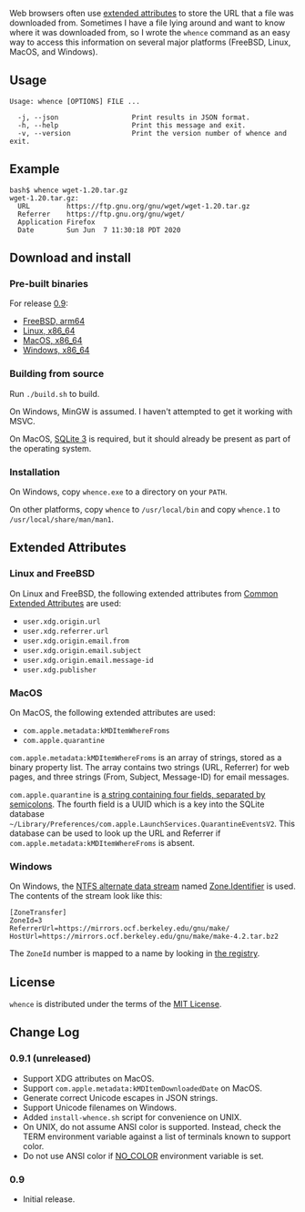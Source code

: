 Web browsers often use [extended attributes][1] to store the URL that
a file was downloaded from.  Sometimes I have a file lying around and
want to know where it was downloaded from, so I wrote the `whence`
command as an easy way to access this information on several major
platforms (FreeBSD, Linux, MacOS, and Windows).

## Usage

```
Usage: whence [OPTIONS] FILE ...

  -j, --json                  Print results in JSON format.
  -h, --help                  Print this message and exit.
  -v, --version               Print the version number of whence and exit.
```

## Example

```
bash$ whence wget-1.20.tar.gz
wget-1.20.tar.gz:
  URL         https://ftp.gnu.org/gnu/wget/wget-1.20.tar.gz
  Referrer    https://ftp.gnu.org/gnu/wget/
  Application Firefox
  Date        Sun Jun  7 11:30:18 PDT 2020
```

## Download and install

### Pre-built binaries

For release [0.9](https://github.com/ppelleti/whence/releases/tag/0.9):

* [FreeBSD, arm64](https://github.com/ppelleti/whence/releases/download/0.9/whence-0.9-freebsd-arm64.tar.bz2)
* [Linux, x86\_64](https://github.com/ppelleti/whence/releases/download/0.9/whence-0.9-linux-x86_64.tar.bz2)
* [MacOS, x86\_64](https://github.com/ppelleti/whence/releases/download/0.9/whence-0.9-macos-x86_64.tar.bz2)
* [Windows, x86\_64](https://github.com/ppelleti/whence/releases/download/0.9/whence-0.9-windows-x86_64.zip)

### Building from source

Run `./build.sh` to build.

On Windows, MinGW is assumed.  I haven't attempted to get it working
with MSVC.

On MacOS, [SQLite 3][8] is required, but it should already be present
as part of the operating system.

### Installation

On Windows, copy `whence.exe` to a directory on your `PATH`.

On other platforms, copy `whence` to `/usr/local/bin` and
copy `whence.1` to `/usr/local/share/man/man1`.

## Extended Attributes

### Linux and FreeBSD

On Linux and FreeBSD, the following extended attributes from
[Common Extended Attributes][2] are used:

* `user.xdg.origin.url`
* `user.xdg.referrer.url`
* `user.xdg.origin.email.from`
* `user.xdg.origin.email.subject`
* `user.xdg.origin.email.message-id`
* `user.xdg.publisher`

### MacOS

On MacOS, the following extended attributes are used:

* `com.apple.metadata:kMDItemWhereFroms`
* `com.apple.quarantine`

`com.apple.metadata:kMDItemWhereFroms` is an array of strings, stored
as a binary property list.  The array contains two strings (URL,
Referrer) for web pages, and three strings (From, Subject, Message-ID)
for email messages.

`com.apple.quarantine` is
[a string containing four fields, separated by semicolons][3].  The
fourth field is a UUID which is a key into the SQLite database
`~/Library/Preferences/com.apple.LaunchServices.QuarantineEventsV2`.
This database can be used to look up the URL and Referrer if
`com.apple.metadata:kMDItemWhereFroms` is absent.

### Windows

On Windows, the [NTFS alternate data stream][4] named
[Zone.Identifier][5] is used.  The contents of the stream look like
this:

```
[ZoneTransfer]
ZoneId=3
ReferrerUrl=https://mirrors.ocf.berkeley.edu/gnu/make/
HostUrl=https://mirrors.ocf.berkeley.edu/gnu/make/make-4.2.tar.bz2
```

The `ZoneId` number is mapped to a name by looking in
[the registry][6].

## License

`whence` is distributed under the terms of the [MIT License][7].

## Change Log

### 0.9.1 (unreleased)

* Support XDG attributes on MacOS.
* Support `com.apple.metadata:kMDItemDownloadedDate` on MacOS.
* Generate correct Unicode escapes in JSON strings.
* Support Unicode filenames on Windows.
* Added `install-whence.sh` script for convenience on UNIX.
* On UNIX, do not assume ANSI color is supported.  Instead, check the
  TERM environment variable against a list of terminals known to
  support color.
* Do not use ANSI color if [NO_COLOR][9] environment variable is set.

### 0.9

* Initial release.

[1]: https://en.wikipedia.org/wiki/Extended_file_attributes
[2]: https://www.freedesktop.org/wiki/CommonExtendedAttributes/
[3]: https://eclecticlight.co/2017/12/11/xattr-com-apple-quarantine-the-quarantine-flag/
[4]: http://www.flexhex.com/docs/articles/alternate-streams.phtml
[5]: https://docs.microsoft.com/en-us/openspecs/windows_protocols/ms-fscc/6e3f7352-d11c-4d76-8c39-2516a9df36e8
[6]: https://support.microsoft.com/en-us/help/182569/internet-explorer-security-zones-registry-entries-for-advanced-users
[7]: LICENSE
[8]: https://sqlite.org/
[9]: https://no-color.org/
